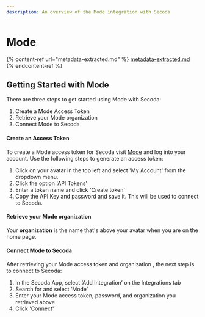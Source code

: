 ```yaml
---
description: An overview of the Mode integration with Secoda
---
```


# Mode

{% content-ref url="metadata-extracted.md" %}
[metadata-extracted.md](metadata-extracted.md)
{% endcontent-ref %}

## **Getting Started with Mode** <a href="#h_3a4bfd6458" id="h_3a4bfd6458"></a>

There are three steps to get started using Mode with Secoda:

1. Create a Mode Access Token
2. Retrieve your Mode organization
3. Connect Mode to Secoda

#### **Create an Access Token** <a href="#h_0d871f44cf" id="h_0d871f44cf"></a>

To create a Mode access token for Secoda visit [Mode](https://app.mode.com/signin) and log into your account. Use the following steps to generate an access token:

1. Click on your avatar in the top left and select 'My Account' from the dropdown menu.
2. Click the option 'API Tokens'
3. Enter a token name and click 'Create token'
4. Copy the API Key and password and save it. This will be used to connect to Secoda.

#### **Retrieve your Mode organization** <a href="#h_2e32c48e7f" id="h_2e32c48e7f"></a>

Your **organization** is the name that's above your avatar when you are on the home page.

#### **Connect Mode to Secoda** <a href="#h_b1c101d905" id="h_b1c101d905"></a>

After retrieving your Mode access token and organization , the next step is to connect to Secoda:

1. In the Secoda App, select ‘Add Integration’ on the Integrations tab
2. Search for and select ‘Mode’
3. Enter your Mode access token, password, and organization you retrieved above
4. Click 'Connect'
